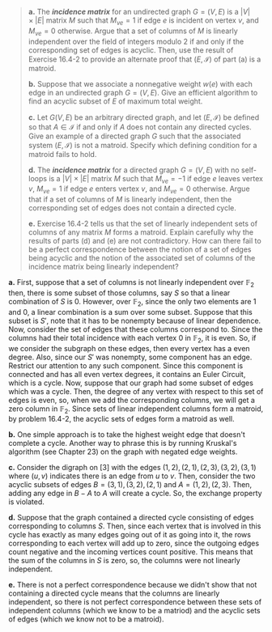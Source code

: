> **a.** The ***incidence matrix*** for an undirected graph $G = (V, E)$ is a $|V| \times |E|$ matrix $M$ such that $M_{ve} = 1$ if edge $e$ is incident on vertex $v$, and $M_{ve} = 0$ otherwise. Argue that a set of columns of $M$ is linearly independent over the field of integers modulo $2$ if and only if the corresponding set of edges is acyclic. Then, use the result of Exercise 16.4-2 to provide an alternate proof that $(E, \mathcal I)$ of part (a) is a matroid.
>
> **b.** Suppose that we associate a nonnegative weight $w(e)$ with each edge in an undirected graph $G = (V, E)$. Give an efficient algorithm to find an acyclic subset of $E$ of maximum total weight.
>
> **c.** Let $G(V, E)$ be an arbitrary directed graph, and let $(E, \mathcal I)$ be defined so that $A \in \mathcal I$ if and only if $A$ does not contain any directed cycles. Give an example of a directed graph $G$ such that the associated system $(E, \mathcal I)$ is not a matroid. Specify which defining condition for a matroid fails to hold.
>
> **d.** The ***incidence matrix*** for a directed graph $G = (V, E)$ with no self-loops is a $|V| \times |E|$ matrix $M$ such that $M_{ve} = -1$ if edge $e$ leaves vertex $v$, $M_{ve} = 1$ if edge $e$ enters vertex $v$, and $M_{ve} = 0$ otherwise. Argue that if a set of columns of $M$ is linearly independent, then the corresponding set of edges does not contain a directed cycle.
>
> **e.** Exercise 16.4-2 tells us that the set of linearly independent sets of columns of any matrix $M$ forms a matroid. Explain carefully why the results of parts (d) and (e) are not contradictory. How can there fail to be a perfect correspondence between the notion of a set of edges being acyclic and the notion of the associated set of columns of the incidence matrix being linearly independent?

**a.** First, suppose that a set of columns is not linearly independent over $\mathbb F_2$ then, there is some subset of those columns, say $S$ so that a linear combination of $S$ is $0$. However, over $\mathbb F_2$, since the only two elements are $1$ and $0$, a linear combination is a sum over some subset. 
Suppose that this subset is $S'$, note that it has to be nonempty because of linear dependence. Now, consider the set of edges that these columns correspond to. Since the columns had their total incidence with each vertex $0$ in $\mathbb F_2$, it is even. So, if we consider the subgraph on these edges, then every vertex has a even degree. Also, since our $S'$ was nonempty, some component has an edge. Restrict our attention to any such component. Since this component is connected and has all even vertex degrees, it contains an Euler Circuit, which is a cycle. 
Now, suppose that our graph had some subset of edges which was a cycle. Then, the degree of any vertex with respect to this set of edges is even, so, when we add the corresponding columns, we will get a zero column in $\mathbb F_2$. Since sets of linear independent columns form a matroid, by problem 16.4-2, the acyclic sets of edges form a matroid as well.

**b.** One simple approach is to take the highest weight edge that doesn't complete a cycle. Another way to phrase this is by running Kruskal's algorithm (see Chapter 23) on the graph with negated edge weights.

**c.** Consider the digraph on [3] with the edges $(1, 2), (2, 1), (2, 3), (3, 2), (3, 1)$ where $(u, v)$ indicates there is an edge from $u$ to $v$. Then, consider the two acyclic subsets of edges $B = (3, 1), (3, 2), (2, 1)$ and $A = (1, 2), (2, 3)$. Then, adding any edge in $B - A$ to $A$ will create a cycle. So, the exchange property is violated.

**d.** Suppose that the graph contained a directed cycle consisting of edges corresponding to columns $S$. Then, since each vertex that is involved in this cycle has exactly as many edges going out of it as going into it, the rows corresponding to each vertex will add up to zero, since the outgoing edges count negative and the incoming vertices count positive. This means that the sum of the columns in $S$ is zero, so, the columns were not linearly independent.

**e.** There is not a perfect correspondence because we didn't show that not containing a directed cycle means that the columns are linearly  independent, so there is not perfect correspondence between these sets of independent columns (which we know to be a matriod) and the acyclic sets of edges (which we know not to be a matroid).
